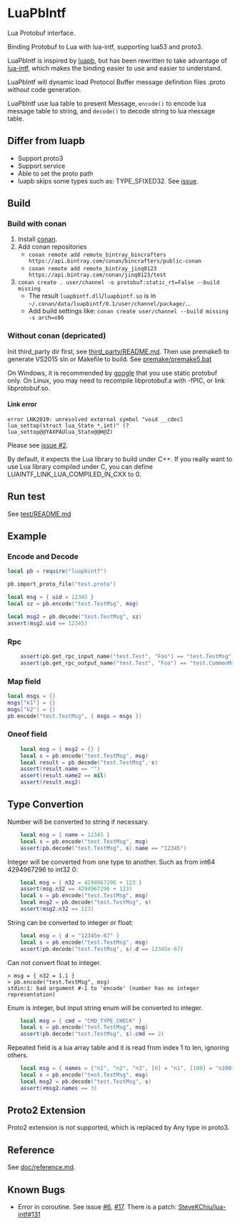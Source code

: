 # LuaPbIntf
Lua Protobuf interface.

Binding Protobuf to Lua with lua-intf, supporting lua53 and proto3.

LuaPbIntf is inspired by [luapb](https://github.com/zhanjunxiong/luapb),
  but has been rewritten to take advantage of
  [lua-intf](https://github.com/SteveKChiu/lua-intf),
  which makes the binding easier to use and easier to understand.

LuaPbIntf will dynamic load Protocol Buffer message definition files .proto
  without code generation.

LuaPbIntf use lua table to present Message,
 `encode()` to encode lua message table to string,
 and `decode()` to decode string to lua message table.

## Differ from luapb
* Support proto3
* Support service
* Able to set the proto path
* luapb skips some types such as: TYPE_SFIXED32.
  See [issue](https://github.com/zhanjunxiong/luapb/issues/10).

## Build

### Build with conan
1. Install [conan](http://docs.conan.io/en/latest/installation.html).
1. Add conan repositories
    * `conan remote add remote_bintray_bincrafters https://api.bintray.com/conan/bincrafters/public-conan`
    * `conan remote add remote_bintray_jinq0123 https://api.bintray.com/conan/jinq0123/test`
1. `conan create . user/channel -o protobuf:static_rt=False --build missing`
    * The result `luapbintf.dll`/`luapbintf.so` is in `~/.conan/data/luapbintf/0.1/user/channel/package/`...
    * Add build settings like:
        `conan create user/channel --build missing -s arch=x86`

### Without conan (depricated)
Init third_party dir first, see [third_party/README.md](third_party/README.md).
Then use premake5 to generate VS2015 sln or Makefile to build. See [premake/premake5.bat](premake/premake5.bat)

On Windows, it is recommended by [google](https://github.com/google/protobuf/tree/master/cmake)
 that you use static protobuf only.
On Linux, you may need to recompile libprotobuf.a with -fPIC, or link libprotobuf.so.

#### Link error
```error LNK2019: unresolved external symbol "void __cdecl lua_settop(struct lua_State *,int)" (?lua_settop@@YAXPAUlua_State@@H@Z)```

Please see [issue #2](https://github.com/jinq0123/LuaPbIntf/issues/2).

By default, it expects the Lua library to build under C++.
If you really want to use Lua library compiled under C, you can define LUAINTF_LINK_LUA_COMPILED_IN_CXX to 0.

## Run test
See [test/README.md](test/README.md)

## Example

### Encode and Decode
```lua
local pb = require("luapbintf")

pb.import_proto_file("test.proto")

local msg = { uid = 12345 }
local sz = pb.encode("test.TestMsg", msg)

local msg2 = pb.decode("test.TestMsg", sz)
assert(msg2.uid == 12345)
```  

### Rpc
```lua
    assert(pb.get_rpc_input_name("test.Test", "Foo") == "test.TestMsg")
    assert(pb.get_rpc_output_name("test.Test", "Foo") == "test.CommonMsg")
```

### Map field
```lua
local msgs = {}
msgs["k1"] = {}
msgs["k2"] = {}
pb.encode("test.TestMsg", { msgs = msgs })
```

### Oneof field
```lua
    local msg = { msg2 = {} }
    local s = pb.encode("test.TestMsg", msg)
    local result = pb.decode("test.TestMsg", s)
    assert(result.name == "")
    assert(result.name2 == nil)
    assert(result.msg2)
```
 
## Type Convertion

Number will be converted to string if necessary.
```lua
    local msg = { name = 12345 }
    local s = pb.encode("test.TestMsg", msg)
    assert(pb.decode("test.TestMsg", s).name == "12345")
```

Integer will be converted from one type to another.
  Such as from int64 4294967296 to int32 0:
```lua
    local msg = { n32 = 4294967296 + 123 }
    assert(msg.n32 == 4294967296 + 123)
    local s = pb.encode("test.TestMsg", msg)
    local msg2 = pb.decode("test.TestMsg", s)
    assert(msg2.n32 == 123)
```

String can be converted to integer or float:
```lua
    local msg = { d = "12345e-67" }
    local s = pb.encode("test.TestMsg", msg)
    assert(pb.decode("test.TestMsg", s).d == 12345e-67)
```

Can not convert float to integer.
```
> msg = { n32 = 1.1 }
> pb.encode("test.TestMsg", msg)
stdin:1: bad argument #-1 to 'encode' (number has no integer representation)
```

Enum is integer, but input string enum will be converted to integer.
```lua
    local msg = { cmd = "CMD_TYPE_CHECK" }
    local s = pb.encode("test.TestMsg", msg)
    assert(pb.decode("test.TestMsg", s).cmd == 2)
```

Repeated field is a lua array table and it is 
read from index 1 to len, ignoring others.
```lua
    local msg = { names = {"n1", "n2", "n3", [0] = "n1", [100] = "n100"} }
    local s = pb.encode("test.TestMsg", msg)
    local msg2 = pb.decode("test.TestMsg", s)
    assert(#msg2.names == 3)
```

## Proto2 Extension
Proto2 extension is not supported, which is replaced by Any type in proto3.

## Reference
See [doc/reference.md](doc/reference.md).

## Known Bugs
* Error in coroutine. See issue
 [#6](https://github.com/jinq0123/LuaPbIntf/issues/6),
 [#17](https://github.com/jinq0123/LuaPbIntf/issues/17).
 There is a patch: [SteveKChiu/lua-intf#131](https://github.com/SteveKChiu/lua-intf/issues/131)
 

